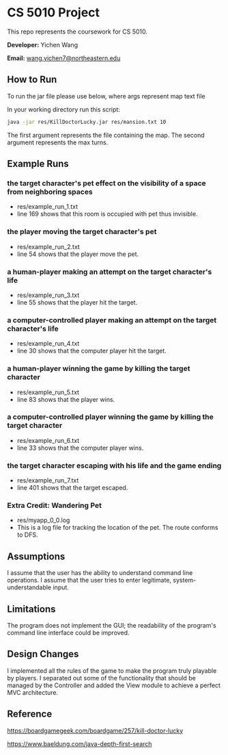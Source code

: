 # CS 5010 Project

This repo represents the coursework for CS 5010.

**Developer:** Yichen Wang

**Email:** wang.yichen7@northeastern.edu

## How to Run
To run the jar file please use below, where args represent map text file

In your working directory run this script:
```bash
java -jar res/KillDoctorLucky.jar res/mansion.txt 10
```
The first argument represents the file containing the map. The second argument represents the max turns.

## Example Runs

### the target character's pet effect on the visibility of a space from neighboring spaces
- res/example_run_1.txt
- line 169 shows that this room is occupied with pet thus invisible.
### the player moving the target character's pet
- res/example_run_2.txt
- line 54 shows that the player move the pet.
### a human-player making an attempt on the target character's life
- res/example_run_3.txt
- line 55 shows that the player hit the target.
### a computer-controlled player making an attempt on the target character's life
- res/example_run_4.txt
- line 30 shows that the computer player hit the target.
### a human-player winning the game by killing the target character
- res/example_run_5.txt
- line 83 shows that the player wins.
### a computer-controlled player winning the game by killing the target character
- res/example_run_6.txt
- line 33 shows that the computer player wins.
### the target character escaping with his life and the game ending
- res/example_run_7.txt
- line 401 shows that the target escaped.
### Extra Credit: Wandering Pet
- res/myapp_0_0.log
- This is a log file for tracking the location of the pet. The route conforms to DFS.

## Assumptions
I assume that the user has the ability to understand command line operations. I assume that the user tries to enter legitimate, system-understandable input.

## Limitations
The program does not implement the GUI; the readability of the program's command line interface could be improved.

## Design Changes
I implemented all the rules of the game to make the program truly playable by players.
I separated out some of the functionality that should be managed by the Controller and added the View module to achieve a perfect MVC architecture.

## Reference
https://boardgamegeek.com/boardgame/257/kill-doctor-lucky

https://www.baeldung.com/java-depth-first-search